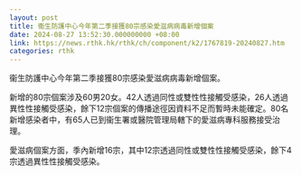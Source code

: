 ```yaml
---
layout: post
title: 衞生防護中心今年第二季接獲80宗感染愛滋病病毒新增個案
date: 2024-08-27 13:52:30.000000000 +08:00
link: https://news.rthk.hk/rthk/ch/component/k2/1767819-20240827.htm
categories: rthk
---
```


衞生防護中心今年第二季接獲80宗感染愛滋病病毒新增個案。
 
新增的80宗個案涉及60男20女。42人透過同性或雙性性接觸受感染，26人透過異性性接觸受感染，餘下12宗個案的傳播途徑因資料不足而暫時未能確定。80名新增感染者中，有65人已到衞生署或醫院管理局轄下的愛滋病專科服務接受治理。
 
愛滋病個案方面，季內新增16宗，其中12宗透過同性或雙性性接觸受感染，餘下4宗透過異性性接觸受感染。
